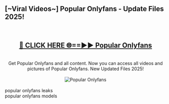 <h2>[~Viral Videos~] Popular Onlyfans - Update Files 2025!</h2>
<br>
<div align="center">
<h2><a href="https://betterlinks.top/A2PfLJ" rel="nofollow">🔴 CLICK HERE 🌐==►► Popular Onlyfans</a></h2>
<br>
Get Popular Onlyfans and all content. Now you can access all videos and pictures of Popular Onlyfans. New Updated Files 2025!
<br>
<br>
<a href="https://betterlinks.top/A2PfLJ" rel="nofollow" data-target="animated-image.originalLink"><img src="https://i.ibb.co.com/WyWwxjT/player-gif2.gif" alt="Popular Onlyfans" style="max-width: 100%; display: inline-block;" data-target="animated-image.originalImage"></a>
</div>
<br>
popular onlyfans leaks<br>
popular onlyfans models